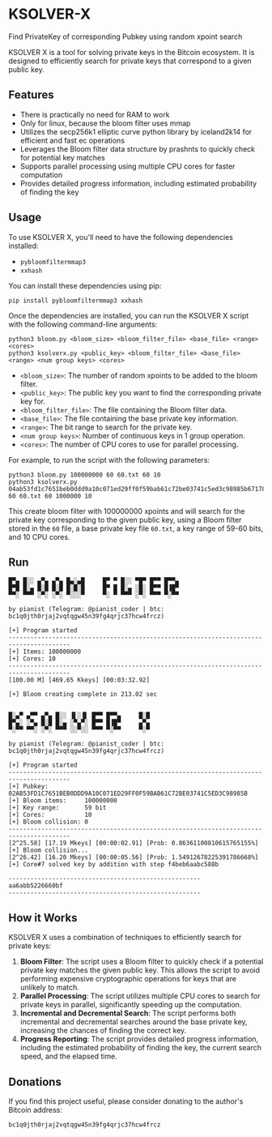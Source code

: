 # KSOLVER-X
Find PrivateKey of corresponding Pubkey using random xpoint search

KSOLVER X is a tool for solving private keys in the Bitcoin ecosystem. It is designed to efficiently search for private keys that correspond to a given public key.

## Features

- There is practically no need for RAM to work
- Only for linux, because the bloom filter uses mmap
- Utilizes the secp256k1 elliptic curve python library by iceland2k14 for efficient and fast ec operations
- Leverages the Bloom filter data structure by prashnts to quickly check for potential key matches
- Supports parallel processing using multiple CPU cores for faster computation
- Provides detailed progress information, including estimated probability of finding the key

## Usage

To use KSOLVER X, you'll need to have the following dependencies installed:

- `pybloomfiltermmap3`
- `xxhash`

You can install these dependencies using pip:

```
pip install pybloomfiltermmap3 xxhash
```

Once the dependencies are installed, you can run the KSOLVER X script with the following command-line arguments:

```
python3 bloom.py <bloom_size> <bloom_filter_file> <base_file> <range> <cores>
python3 ksolverx.py <public_key> <bloom_filter_file> <base_file> <range> <num group keys> <cores>
```

- `<bloom_size>`: The number of random xpoints to be added to the bloom filter.
- `<public_key>`: The public key you want to find the corresponding private key for.
- `<bloom_filter_file>`: The file containing the Bloom filter data.
- `<base_file>`: The file containing the base private key information.
- `<range>`: The bit range to search for the private key.
- `<num group keys>`: Number of continuous keys in 1 group operation.
- `<cores>`: The number of CPU cores to use for parallel processing.

For example, to run the script with the following parameters:

```
python3 bloom.py 100000000 60 60.txt 60 10
python3 ksolverx.py 04ab53fd1c7651beb0ddd9a10c071ed29ff0f59bab61c72be03741c5ed3c98985b67178dc7ccece4f71966c95bc0cef0fa5c1199375ed99fdde10a5e2b7256cc56 60 60.txt 60 1000000 10
```


This create bloom filter with 100000000 xpoints and will search for the private key corresponding to the given public key, using a Bloom filter stored in the `60` file, a base private key file `60.txt`, a key range of 59-60 bits, and 10 CPU cores.

## Run
```
█▀▄ █░░ ▄▀▄ ▄▀▄ █▄░▄█     █▀ ▀ █░░ ▀█▀ █▀▀ █▀▀▄
█▀█ █░▄ █░█ █░█ █░█░█     █▀ █ █░▄ ░█░ █▀▀ █▐█▀
▀▀░ ▀▀▀ ░▀░ ░▀░ ▀░░░▀     ▀░ ▀ ▀▀▀ ░▀░ ▀▀▀ ▀░▀▀

by pianist (Telegram: @pianist_coder | btc: bc1q0jth0rjaj2vqtqgw45n39fg4qrjc37hcw4frcz)

[+] Program started
---------------------------------------------------------------------------------------
[+] Items: 100000000
[+] Cores: 10
---------------------------------------------------------------------------------------
[100.00 M] [469.65 Kkeys] [00:03:32.92]

[+] Bloom creating complete in 213.02 sec


█░▄▀ ▄▀▀ ▄▀▄ █░░ ▐▌░▐▌ █▀▀ █▀▀▄     █░█
█▀▄░ ░▀▄ █░█ █░▄ ░▀▄▀░ █▀▀ █▐█▀     ▄▀▄
▀░▀▀ ▀▀░ ░▀░ ▀▀▀ ░░▀░░ ▀▀▀ ▀░▀▀     ▀░▀

by pianist (Telegram: @pianist_coder | btc: bc1q0jth0rjaj2vqtqgw45n39fg4qrjc37hcw4frcz)

[+] Program started
---------------------------------------------------------------------------------------
[+] Pubkey:          02AB53FD1C7651BEB0DDD9A10C071ED29FF0F59BAB61C72BE03741C5ED3C98985B
[+] Bloom items:     100000000
[+] Key range:       59 bit
[+] Cores:           10
[+] Bloom collision: 0
---------------------------------------------------------------------------------------
[2^25.58] [17.19 Mkeys] [00:00:02.91] [Prob: 0.86361100810615765155%]
[+] Bloom collision...
[2^26.42] [16.20 Mkeys] [00:00:05.56] [Prob: 1.54912678225391786668%]
[+] Core#7 solved key by addition with step f4beb6aabc588b

-----------------------------------------------------
aa6abb5226660bf
-----------------------------------------------------
```
## How it Works

KSOLVER X uses a combination of techniques to efficiently search for private keys:

1. **Bloom Filter**: The script uses a Bloom filter to quickly check if a potential private key matches the given public key. This allows the script to avoid performing expensive cryptographic operations for keys that are unlikely to match.
2. **Parallel Processing**: The script utilizes multiple CPU cores to search for private keys in parallel, significantly speeding up the computation.
3. **Incremental and Decremental Search**: The script performs both incremental and decremental searches around the base private key, increasing the chances of finding the correct key.
4. **Progress Reporting**: The script provides detailed progress information, including the estimated probability of finding the key, the current search speed, and the elapsed time.

## Donations
If you find this project useful, please consider donating to the author's Bitcoin address:

`bc1q0jth0rjaj2vqtqgw45n39fg4qrjc37hcw4frcz`
